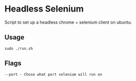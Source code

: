 # Headless Selenium
Script to set up a headless chrome + selenium client on ubuntu.

## Usage
```
sudo ./run.sh
```

## Flags
```
--port - Chose what port selenium will run on
```